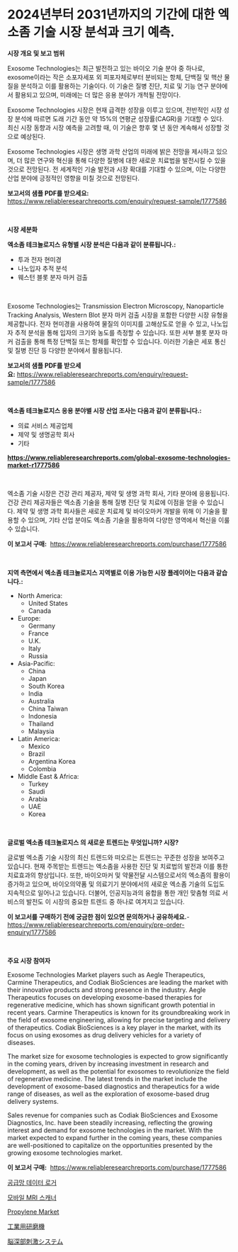 <p><h1>2024년부터 2031년까지의 기간에 대한 엑소좀 기술 시장 분석과 크기 예측.</h1></p><p><strong>시장 개요 및 보고 범위</strong></p>
<p><p>Exosome Technologies는 최근 발전하고 있는 바이오 기술 분야 중 하나로, exosome이라는 작은 소포자세포 외 피포자체로부터 분비되는 항체, 단백질 및 핵산 물질을 분석하고 이를 활용하는 기술이다. 이 기술은 질병 진단, 치료 및 기능 연구 분야에서 활용되고 있으며, 미래에는 더 많은 응용 분야가 개척될 전망이다.</p><p>Exosome Technologies 시장은 현재 급격한 성장을 이루고 있으며, 전반적인 시장 성장 분석에 따르면 도래 기간 동안 약 15%의 연평균 성장률(CAGR)을 기대할 수 있다. 최신 시장 동향과 시장 예측을 고려할 때, 이 기술은 향후 몇 년 동안 계속해서 성장할 것으로 예상된다.</p><p>Exosome Technologies 시장은 생명 과학 산업의 미래에 밝은 전망을 제시하고 있으며, 더 많은 연구와 혁신을 통해 다양한 질병에 대한 새로운 치료법을 발전시킬 수 있을 것으로 전망된다. 전 세계적인 기술 발전과 시장 확대를 기대할 수 있으며, 이는 다양한 산업 분야에 긍정적인 영향을 미칠 것으로 전망된다.</p></p>
<p><strong>보고서의 샘플 PDF를 받으세요:</strong> <a href="https://www.reliableresearchreports.com/enquiry/request-sample/1777586">https://www.reliableresearchreports.com/enquiry/request-sample/1777586</a></p>
<p>&nbsp;</p>
<p><strong>시장 세분화</strong></p>
<p><strong>엑소좀 테크놀로지스 유형별 시장 분석은 다음과 같이 분류됩니다.:</strong></p>
<p><ul><li>투과 전자 현미경</li><li>나노입자 추적 분석</li><li>웨스턴 블롯 분자 마커 검출</li></ul></p>
<p>&nbsp;</p>
<p><p>Exosome Technologies는 Transmission Electron Microscopy, Nanoparticle Tracking Analysis, Western Blot 분자 마커 검출 시장을 포함한 다양한 시장 유형을 제공합니다. 전자 현미경을 사용하여 물질의 이미지를 고해상도로 얻을 수 있고, 나노입자 추적 분석을 통해 입자의 크기와 농도를 측정할 수 있습니다. 또한 서부 블롯 분자 마커 검출을 통해 특정 단백질 또는 항체를 확인할 수 있습니다. 이러한 기술은 세포 통신 및 질병 진단 등 다양한 분야에서 활용됩니다.</p></p>
<p><strong>보고서의 샘플 PDF를 받으세요:</strong>&nbsp;<a href="https://www.reliableresearchreports.com/enquiry/request-sample/1777586">https://www.reliableresearchreports.com/enquiry/request-sample/1777586</a></p>
<p>&nbsp;</p>
<p><strong> 엑소좀 테크놀로지스 응용 분야별 시장 산업 조사는 다음과 같이 분류됩니다.:</strong></p>
<p><ul><li>의료 서비스 제공업체</li><li>제약 및 생명공학 회사</li><li>기타</li></ul></p>
<p><strong><a href="https://www.reliableresearchreports.com/global-exosome-technologies-market-r1777586">https://www.reliableresearchreports.com/global-exosome-technologies-market-r1777586</a></strong></p>
<p>&nbsp;</p>
<p><p>엑소좀 기술 시장은 건강 관리 제공자, 제약 및 생명 과학 회사, 기타 분야에 응용됩니다. 건강 관리 제공자들은 엑소좀 기술을 통해 질병 진단 및 치료에 이점을 얻을 수 있습니다. 제약 및 생명 과학 회사들은 새로운 치료제 및 바이오마커 개발을 위해 이 기술을 활용할 수 있으며, 기타 산업 분야도 엑소좀 기술을 활용하여 다양한 영역에서 혁신을 이룰 수 있습니다.</p></p>
<p><strong>이 보고서 구매:</strong>&nbsp; <a href="https://www.reliableresearchreports.com/purchase/1777586">https://www.reliableresearchreports.com/purchase/1777586</a></p>
<p>&nbsp;</p>
<p><strong>지역 측면에서 엑소좀 테크놀로지스 지역별로 이용 가능한 시장 플레이어는 다음과 같습니다.:</strong></p>
<p><ul>
    <li>
        North America:
        <ul>
            <li>United States</li>
            <li>Canada</li>
        </ul>
    </li>
    <li>
        Europe:
        <ul>
            <li>Germany</li>
            <li>France</li>
            <li>U.K.</li>
            <li>Italy</li>
            <li>Russia</li>
        </ul>
    </li>
    <li>
        Asia-Pacific:
        <ul>
            <li>China</li>
            <li>Japan</li>
            <li>South Korea</li>
            <li>India</li>
            <li>Australia</li>
            <li>China Taiwan</li>
            <li>Indonesia</li>
            <li>Thailand</li>
            <li>Malaysia</li>
        </ul>
    </li>
    <li>
        Latin America:
        <ul>
            <li>Mexico</li>
            <li>Brazil</li>
            <li>Argentina Korea</li>
            <li>Colombia</li>
        </ul>
    </li>
    <li>
        Middle East & Africa:
        <ul>
            <li>Turkey</li>
            <li>Saudi</li>
            <li>Arabia</li>
            <li>UAE</li>
            <li>Korea</li>
        </ul>
    </li>
    </ul></p>
<p>&nbsp;</p>
<p><strong>글로벌 엑소좀 테크놀로지스 의 새로운 트렌드는 무엇입니까? 시장?</strong></p>
<p><p>글로벌 엑소좀 기술 시장의 최신 트렌드와 떠오르는 트렌드는 꾸준한 성장을 보여주고 있습니다. 현재 주목받는 트렌드는 엑소좀을 사용한 진단 및 치료법의 발전과 이를 통한 치료효과의 향상입니다. 또한, 바이오마커 및 약물전달 시스템으로서의 엑소좀의 활용이 증가하고 있으며, 바이오의약품 및 의료기기 분야에서의 새로운 엑소좀 기술의 도입도 지속적으로 일어나고 있습니다. 더불어, 인공지능과의 융합을 통한 개인 맞춤형 의료 서비스의 발전도 이 시장의 중요한 트렌드 중 하나로 여겨지고 있습니다.</p></p>
<p><strong>이 보고서를 구매하기 전에 궁금한 점이 있으면 문의하거나 공유하세요.</strong>- <a href="https://www.reliableresearchreports.com/enquiry/pre-order-enquiry/1777586">https://www.reliableresearchreports.com/enquiry/pre-order-enquiry/1777586</a></p>
<p>&nbsp;</p>
<p><strong>주요 시장 참여자</strong></p>
<p><p>Exosome Technologies Market players such as Aegle Therapeutics, Carmine Therapeutics, and Codiak BioSciences are leading the market with their innovative products and strong presence in the industry. Aegle Therapeutics focuses on developing exosome-based therapies for regenerative medicine, which has shown significant growth potential in recent years. Carmine Therapeutics is known for its groundbreaking work in the field of exosome engineering, allowing for precise targeting and delivery of therapeutics. Codiak BioSciences is a key player in the market, with its focus on using exosomes as drug delivery vehicles for a variety of diseases.</p><p>The market size for exosome technologies is expected to grow significantly in the coming years, driven by increasing investment in research and development, as well as the potential for exosomes to revolutionize the field of regenerative medicine. The latest trends in the market include the development of exosome-based diagnostics and therapeutics for a wide range of diseases, as well as the exploration of exosome-based drug delivery systems.</p><p>Sales revenue for companies such as Codiak BioSciences and Exosome Diagnostics, Inc. have been steadily increasing, reflecting the growing interest and demand for exosome technologies in the market. With the market expected to expand further in the coming years, these companies are well-positioned to capitalize on the opportunities presented by the growing exosome technologies market.</p></p>
<p><strong>이 보고서 구매:</strong>&nbsp;&nbsp;<a href="https://www.reliableresearchreports.com/purchase/1777586">https://www.reliableresearchreports.com/purchase/1777586</a></p>
<p><p><a href="https://github.com/Skyleitney456456/Market-Research-Report-List-1/blob/main/238698626183.md">공급망 데이터 로거</a></p><p><a href="https://github.com/vs10l4sfg5c/Market-Research-Report-List-1/blob/main/365747126182.md">모바일 MRI 스캐너</a></p><p><a href="https://issuu.com/reportprime-2/docs/propylene-market-size-2030.pptx">Propylene Market</a></p><p><a href="https://github.com/LeanneBruen2023/Market-Research-Report-List-1/blob/main/892120828631.md">工業用研磨機</a></p><p><a href="https://github.com/cnnriuez22368/Market-Research-Report-List-1/blob/main/583409328630.md">脳深部刺激システム</a></p></p>